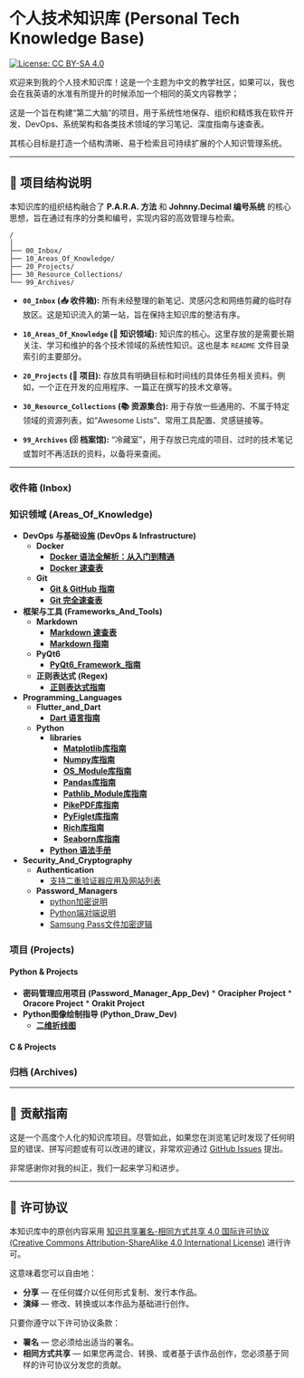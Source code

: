 # 个人技术知识库 (Personal Tech Knowledge Base)

[![License: CC BY-SA 4.0](https://img.shields.io/badge/License-CC%20BY--SA%204.0-lightgrey.svg)](https://creativecommons.org/licenses/by-sa/4.0/)

欢迎来到我的个人技术知识库！这是一个主题为中文的教学社区，如果可以，我也会在我英语的水准有所提升的时候添加一个相同的英文内容教学；

这是一个旨在构建“第二大脑”的项目，用于系统性地保存、组织和精炼我在软件开发、DevOps、系统架构和各类技术领域的学习笔记、深度指南与速查表。

其核心目标是打造一个结构清晰、易于检索且可持续扩展的个人知识管理系统。

---

## 📂 项目结构说明

本知识库的组织结构融合了 **P.A.R.A. 方法** 和 **Johnny.Decimal 编号系统** 的核心思想，旨在通过有序的分类和编号，实现内容的高效管理与检索。

```
/
│
├── 00_Inbox/
├── 10_Areas_Of_Knowledge/
├── 20_Projects/
├── 30_Resource_Collections/
└── 99_Archives/
```

*   **`00_Inbox` (📥 收件箱):**
    所有未经整理的新笔记、灵感闪念和网络剪藏的临时存放区。这是知识流入的第一站，旨在保持主知识库的整洁有序。

*   **`10_Areas_Of_Knowledge` (🧠 知识领域):**
    知识库的核心。这里存放的是需要长期关注、学习和维护的各个技术领域的系统性知识。这也是本 `README` 文件目录索引的主要部分。

*   **`20_Projects` (🚀 项目):**
    存放具有明确目标和时间线的具体任务相关资料。例如，一个正在开发的应用程序、一篇正在撰写的技术文章等。

*   **`30_Resource_Collections` (📚 资源集合):**
    用于存放一些通用的、不属于特定领域的资源列表，如“Awesome Lists”、常用工具配置、灵感链接等。

*   **`99_Archives` (🗄️ 档案馆):**
    “冷藏室”，用于存放已完成的项目、过时的技术笔记或暂时不再活跃的资料，以备将来查阅。

---

### 收件箱 (Inbox)

### 知识领域 (Areas_Of_Knowledge)


*   **DevOps 与基础设施 (DevOps & Infrastructure)**
    *   **Docker**
        *   [**Docker 语法全解析：从入门到精通**](./Areas_Of_Knowledge/DevOps_And_Infrastructure/Docker/Docker_Complete_Guide.md)
        *   [**Docker 速查表**](./Areas_Of_Knowledge/DevOps_And_Infrastructure/Docker/Docker_Cheatsheet.md)
    *   **Git**
        *   [**Git & GitHub 指南**](./Areas_Of_Knowledge/DevOps_And_Infrastructure/Git/Git_Cheatsheet.md)
        *   [**Git 完全速查表**](./Areas_Of_Knowledge/DevOps_And_Infrastructure/Git/Git_Cheatsheet.md)
*   **框架与工具 (Frameworks_And_Tools)**
    *   **Markdown**
        *   [**Markdown 速查表**](./Areas_Of_Knowledge/Frameworks_And_Tools/Markdown/Markdown_Cheatsheet.md)
        *   [**Markdown 指南**](./Areas_Of_Knowledge/Frameworks_And_Tools/Markdown/Markdown_Complete_Guide.md)
    *   **PyQt6**
        *   [**PyQt6_Framework_指南**](./Areas_Of_Knowledge/Frameworks_And_Tools/PyQt6/PyQt6_Framework_Guide.md)
    *   **正则表达式 (Regex)**
        *   [**正则表达式指南**](./Areas_Of_Knowledge/Frameworks_And_Tools/Regex/Regular_Expressions_Handbook.md)
*   **Programming_Languages**
    *   **Flutter_and_Dart**
        *   [**Dart 语言指南**](./Areas_Of_Knowledge/Programming_Languages/Flutter_and_Dart/Flutter_and_Python_Guide.md)
    *   **Python**
        *   **libraries**
            *   [**Matplotlib库指南**](./Areas_Of_Knowledge/Programming_Languages/Python/libraries/Matplotlib_Guide.md)
            *   [**Numpy库指南**](./Areas_Of_Knowledge/Programming_Languages/Python/libraries/NumPy_Guide.md)
            *   [**OS_Module库指南**](./Areas_Of_Knowledge/Programming_Languages/Python/libraries/OS_Module_Guide.md)
            *   [**Pandas库指南**](./Areas_Of_Knowledge/Programming_Languages/Python/libraries/Pandas_Guide.md)
            *   [**Pathlib_Module库指南**](./Areas_Of_Knowledge/Programming_Languages/Python/libraries/Pathlib_Module_Guide.md)
            *   [**PikePDF库指南**](./Areas_Of_Knowledge/Programming_Languages/Python/libraries/PikePDF_Guide.md)
            *   [**PyFiglet库指南**](./Areas_Of_Knowledge/Programming_Languages/Python/libraries/PyFiglet_Guide.md)
            *   [**Rich库指南**](./Areas_Of_Knowledge/Programming_Languages/Python/libraries/Rich_Library_Guide.md)
            *   [**Seaborn库指南**](./Areas_Of_Knowledge/Programming_Languages/Python/libraries/Seaborn_Guide.md)
        *   [**Python 语法手册**](./Areas_Of_Knowledge/Programming_Languages/Python/Python_Syntax_Handbook.md)
*   **Security_And_Cryptography**
    *   **Authentication**
        *   [支持二重验证器应用及网站列表](./Areas_Of_Knowledge/Security_And_Cryptography/Authentication/TOTP_Supported_Services_List.md)
    *   **Password_Managers**
        *   [python加密说明](./Areas_Of_Knowledge/Security_And_Cryptography/Password_Managers/Python_E2EE_Password_Manager_Guide.md)
        *   [Python端对端说明](./Areas_Of_Knowledge/Security_And_Cryptography/Password_Managers/Python_ETE_Encrpted_Password_Manager.md)
        *   [Samsung Pass文件加密逻辑](./Areas_Of_Knowledge/Security_And_Cryptography/Password_Managers/Samsung_Pass_File_Format_Analysis.md)

### 项目 (Projects)

#### Python & Projects

*   **密码管理应用项目 (Password_Manager_App_Dev)**
        *   **Oracipher Project**
        *   **Oracore Project**
        *   **Orakit Project**
*   **Python图像绘制指导 (Python_Draw_Dev)**
    *   [**二维折线图**](./Projects/Python_Draw_Dev/2D_line_chart.md)

#### C & Projects

<!-- ### 资源合集 (Resource_Collections)
*   [**Awesome_Python_Libs**](./Resource_Collections/Awesome_Python_Libs.md)
*   [**Useful_CLI_Commands**](./Resource_Collections/Useful_CLI_Commands.md) -->

### 归档 (Archives)

---

## 🤝 贡献指南

这是一个高度个人化的知识库项目。尽管如此，如果您在浏览笔记时发现了任何明显的错误、拼写问题或有可以改进的建议，非常欢迎通过 [GitHub Issues](https://github.com/EldricArlo/Forge/issues) 提出。

非常感谢你对我的纠正，我们一起来学习和进步。

---

## 📜 许可协议

本知识库中的原创内容采用 [知识共享署名-相同方式共享 4.0 国际许可协议 (Creative Commons Attribution-ShareAlike 4.0 International License)](https://creativecommons.org/licenses/by-sa/4.0/) 进行许可。

这意味着您可以自由地：
*   **分享** — 在任何媒介以任何形式复制、发行本作品。
*   **演绎** — 修改、转换或以本作品为基础进行创作。

只要你遵守以下许可协议条款：
*   **署名** — 您必须给出适当的署名。
*   **相同方式共享** — 如果您再混合、转换、或者基于该作品创作，您必须基于同样的许可协议分发您的贡献。
